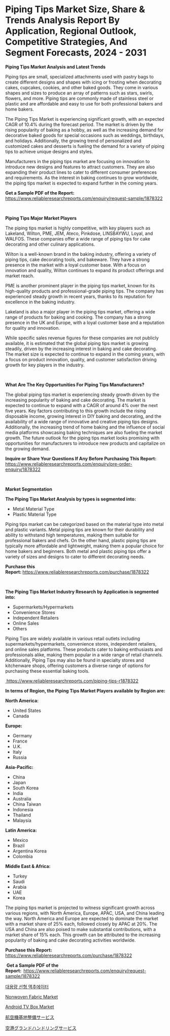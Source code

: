 <p><h1>Piping Tips Market Size, Share & Trends Analysis Report By Application, Regional Outlook, Competitive Strategies, And Segment Forecasts, 2024 - 2031</h1></p><p><strong>Piping Tips Market Analysis and Latest Trends</strong></p>
<p><p>Piping tips are small, specialized attachments used with pastry bags to create different designs and shapes with icing or frosting when decorating cakes, cupcakes, cookies, and other baked goods. They come in various shapes and sizes to produce an array of patterns such as stars, swirls, flowers, and more. Piping tips are commonly made of stainless steel or plastic and are affordable and easy to use for both professional bakers and home bakers.</p><p>The Piping Tips Market is experiencing significant growth, with an expected CAGR of 10.4% during the forecast period. The market is driven by the rising popularity of baking as a hobby, as well as the increasing demand for decorative baked goods for special occasions such as weddings, birthdays, and holidays. Additionally, the growing trend of personalized and customized cakes and desserts is fueling the demand for a variety of piping tips to achieve unique designs and styles.</p><p>Manufacturers in the piping tips market are focusing on innovation to introduce new designs and features to attract customers. They are also expanding their product lines to cater to different consumer preferences and requirements. As the interest in baking continues to grow worldwide, the piping tips market is expected to expand further in the coming years.</p></p>
<p><strong>Get a Sample PDF of the Report:&nbsp;</strong> <a href="https://www.reliableresearchreports.com/enquiry/request-sample/1878322">https://www.reliableresearchreports.com/enquiry/request-sample/1878322</a></p>
<p>&nbsp;</p>
<p><strong>Piping Tips Major Market Players</strong></p>
<p><p>The piping tips market is highly competitive, with key players such as Lakeland, Wilton, PME, JEM, Ateco, Pinkdose, LINSBAYWU, Loyal, and WALFOS. These companies offer a wide range of piping tips for cake decorating and other culinary applications. </p><p>Wilton is a well-known brand in the baking industry, offering a variety of piping tips, cake decorating tools, and bakeware. They have a strong presence in the market with a loyal customer base. With a focus on innovation and quality, Wilton continues to expand its product offerings and market reach.</p><p>PME is another prominent player in the piping tips market, known for its high-quality products and professional-grade piping tips. The company has experienced steady growth in recent years, thanks to its reputation for excellence in the baking industry.</p><p>Lakeland is also a major player in the piping tips market, offering a wide range of products for baking and cooking. The company has a strong presence in the UK and Europe, with a loyal customer base and a reputation for quality and innovation.</p><p>While specific sales revenue figures for these companies are not publicly available, it is estimated that the global piping tips market is growing steadily, driven by the increasing interest in baking and cake decorating. The market size is expected to continue to expand in the coming years, with a focus on product innovation, quality, and customer satisfaction driving growth for key players in the industry.</p></p>
<p>&nbsp;</p>
<p><strong>What Are The Key Opportunities For Piping Tips Manufacturers?</strong></p>
<p><p>The global piping tips market is experiencing steady growth driven by the increasing popularity of baking and cake decorating. The market is expected to continue to expand with a CAGR of around 4% over the next five years. Key factors contributing to this growth include the rising disposable income, growing interest in DIY baking and decorating, and the availability of a wide range of innovative and creative piping tips designs. Additionally, the increasing trend of home baking and the influence of social media platforms showcasing baking techniques are also fueling the market growth. The future outlook for the piping tips market looks promising with opportunities for manufacturers to introduce new products and capitalize on the growing demand.</p></p>
<p><strong>Inquire or Share Your Questions If Any Before Purchasing This Report:</strong> <a href="https://www.reliableresearchreports.com/enquiry/pre-order-enquiry/1878322">https://www.reliableresearchreports.com/enquiry/pre-order-enquiry/1878322</a></p>
<p>&nbsp;</p>
<p><strong>Market Segmentation</strong></p>
<p><strong>The Piping Tips Market Analysis by types is segmented into:</strong></p>
<p><ul><li>Metal Material Type</li><li>Plastic Material Type</li></ul></p>
<p><p>Piping tips market can be categorized based on the material type into metal and plastic variants. Metal piping tips are known for their durability and ability to withstand high temperatures, making them suitable for professional bakers and chefs. On the other hand, plastic piping tips are typically more affordable and lightweight, making them a popular choice for home bakers and beginners. Both metal and plastic piping tips offer a variety of sizes and designs to cater to different decorating needs.</p></p>
<p><strong>Purchase this Report:&nbsp;</strong><a href="https://www.reliableresearchreports.com/purchase/1878322">https://www.reliableresearchreports.com/purchase/1878322</a></p>
<p>&nbsp;</p>
<p><strong>The Piping Tips Market Industry Research by Application is segmented into:</strong></p>
<p><ul><li>Supermarkets/Hypermarkets</li><li>Convenience Stores</li><li>Independent Retailers</li><li>Online Sales</li><li>Others</li></ul></p>
<p><p>Piping Tips are widely available in various retail outlets including supermarkets/hypermarkets, convenience stores, independent retailers, and online sales platforms. These products cater to baking enthusiasts and professionals alike, making them popular in a wide range of retail channels. Additionally, Piping Tips may also be found in specialty stores and kitchenware shops, offering customers a diverse range of options for purchasing these essential baking tools.</p></p>
<p><a href="https://www.reliableresearchreports.com/piping-tips-r1878322">&nbsp;https://www.reliableresearchreports.com/piping-tips-r1878322</a></p>
<p><strong>In terms of Region, the Piping Tips Market Players available by Region are:</strong></p>
<p>
    <p> <strong> North America: </strong>
        <ul>
            <li>United States</li>
            <li>Canada</li>
        </ul>
        </p> 
    <p> <strong> Europe: </strong>
        <ul>
            <li>Germany</li>
            <li>France</li>
            <li>U.K.</li>
            <li>Italy</li>
            <li>Russia</li>
        </ul>
        </p> 
    <p> <strong> Asia-Pacific: </strong>
        <ul>
            <li>China</li>
            <li>Japan</li>
            <li>South Korea</li>
            <li>India</li>
            <li>Australia</li>
            <li>China Taiwan</li>
            <li>Indonesia</li>
            <li>Thailand</li>
            <li>Malaysia</li>
        </ul>
        </p> 
    <p> <strong> Latin America: </strong>
        <ul>
            <li>Mexico</li>
            <li>Brazil</li>
            <li>Argentina Korea</li>
            <li>Colombia</li>
        </ul>
        </p> 
    <p> <strong> Middle East & Africa: </strong>
        <ul>
            <li>Turkey</li>
            <li>Saudi</li>
            <li>Arabia</li>
            <li>UAE</li>
            <li>Korea</li>
        </ul>
    </p>
    </p>
<p><p>The piping tips market is projected to witness significant growth across various regions, with North America, Europe, APAC, USA, and China leading the way. North America and Europe are expected to dominate the market with a market share of 25% each, followed closely by APAC at 20%. The USA and China are also poised to make substantial contributions, with a market share of 15% each. This growth can be attributed to the increasing popularity of baking and cake decorating activities worldwide.</p></p>
<p><strong>Purchase this Report: </strong><a href="https://www.reliableresearchreports.com/purchase/1878322">https://www.reliableresearchreports.com/purchase/1878322</a></p>
<p>&nbsp;<strong>Get a Sample PDF of the Report:&nbsp;&nbsp;</strong><a href="https://www.reliableresearchreports.com/enquiry/request-sample/1878322">https://www.reliableresearchreports.com/enquiry/request-sample/1878322</a></p>
<p><strong></strong></p>
<p><p><a href="https://github.com/jntpkh496620/Market-Research-Report-List-2/blob/main/7112057149981.md">대용량 선형 액추에이터</a></p><p><a href="https://github.com/setiawananhar13/Market-Research-Report-List-1/blob/main/nonwoven-fabric-market.md">Nonwoven Fabric Market</a></p><p><a href="https://github.com/sahltyb2/Market-Research-Report-List-1/blob/main/android-tv-box-market.md">Android TV Box Market</a></p><p><a href="https://github.com/JoanaNitzsche/Market-Research-Report-List-1/blob/main/9174720142165.md">航空機基地整備サービス</a></p><p><a href="https://github.com/KaliMetz2023/Market-Research-Report-List-1/blob/main/3440187142166.md">空港グランドハンドリングサービス</a></p></p>